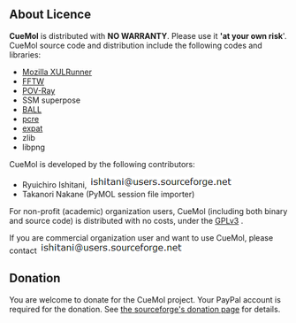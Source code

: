 ## About Licence
**CueMol** is distributed with **NO WARRANTY**.
Please use it **'at your own risk**'.
CueMol source code and distribution include the following codes and libraries:

*  [Mozilla XULRunner](../../en/https://developer.mozilla.org/ja/docs/XULRunner)
*  [FFTW](http://www.fftw.org)
*  [POV-Ray](http://www.povray.org)
*  SSM superpose
*  [BALL](http://www.ball-project.org/)
*  [pcre](http://www.pcre.org)
*  [expat](http://expat.sourceforge.net/)
*  zlib
*  libpng

CueMol is developed by the following contributors:

*  Ryuichiro Ishitani, ![mm1](../../assets/images/Licence/mm1.png)![mm2](../../assets/images/Licence/mm2.png)
*  Takanori Nakane (PyMOL session file importer)

For non-profit (academic) organization users,
CueMol (including both binary and source code) is distributed with no costs,
under the [GPLv3](http://opensource.org/licenses/GPL-3.0) .

If you are commercial organization user and want to use CueMol,
please contact
![mm1](../../assets/images/Licence/mm1.png)![mm2](../../assets/images/Licence/mm2.png)

## Donation

You are welcome to donate for the CueMol project.
Your PayPal account is required for the donation.
See [the sourceforge's donation page](../../donate/group_id=103302) for details.